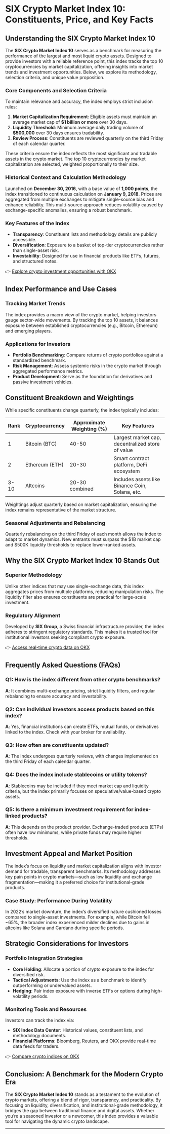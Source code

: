# SIX Crypto Market Index 10: Constituents, Price, and Key Facts

## Understanding the SIX Crypto Market Index 10

The **SIX Crypto Market Index 10** serves as a benchmark for measuring the performance of the largest and most liquid crypto assets. Designed to provide investors with a reliable reference point, this index tracks the top 10 cryptocurrencies by market capitalization, offering insights into market trends and investment opportunities. Below, we explore its methodology, selection criteria, and unique value proposition.

### Core Components and Selection Criteria

To maintain relevance and accuracy, the index employs strict inclusion rules:

1. **Market Capitalization Requirement**: Eligible assets must maintain an average market cap of **$1 billion or more** over 30 days.
2. **Liquidity Threshold**: Minimum average daily trading volume of **$500,000** over 30 days ensures tradability.
3. **Review Process**: Constituents are reviewed quarterly on the third Friday of each calendar quarter.

These criteria ensure the index reflects the most significant and tradable assets in the crypto market. The top 10 cryptocurrencies by market capitalization are selected, weighted proportionally to their size.

### Historical Context and Calculation Methodology

Launched on **December 30, 2016**, with a base value of **1,000 points**, the index transitioned to continuous calculation on **January 9, 2018**. Prices are aggregated from multiple exchanges to mitigate single-source bias and enhance reliability. This multi-source approach reduces volatility caused by exchange-specific anomalies, ensuring a robust benchmark.

### Key Features of the Index

- **Transparency**: Constituent lists and methodology details are publicly accessible.
- **Diversification**: Exposure to a basket of top-tier cryptocurrencies rather than single-asset risk.
- **Investability**: Designed for use in financial products like ETFs, futures, and structured notes.

👉 [Explore crypto investment opportunities with OKX](https://bit.ly/okx-bonus)

## Index Performance and Use Cases

### Tracking Market Trends

The index provides a macro view of the crypto market, helping investors gauge sector-wide movements. By tracking the top 10 assets, it balances exposure between established cryptocurrencies (e.g., Bitcoin, Ethereum) and emerging players.

### Applications for Investors

- **Portfolio Benchmarking**: Compare returns of crypto portfolios against a standardized benchmark.
- **Risk Management**: Assess systemic risks in the crypto market through aggregated performance metrics.
- **Product Development**: Serve as the foundation for derivatives and passive investment vehicles.

## Constituent Breakdown and Weightings

While specific constituents change quarterly, the index typically includes:

| Rank | Cryptocurrency | Approximate Weighting (%) | Key Features |
|------|----------------|---------------------------|--------------|
| 1    | Bitcoin (BTC)  | 40-50                     | Largest market cap, decentralized store of value |
| 2    | Ethereum (ETH) | 20-30                     | Smart contract platform, DeFi ecosystem |
| 3-10 | Altcoins       | 20-30 combined            | Includes assets like Binance Coin, Solana, etc. |

Weightings adjust quarterly based on market capitalization, ensuring the index remains representative of the market structure.

### Seasonal Adjustments and Rebalancing

Quarterly rebalancing on the third Friday of each month allows the index to adapt to market dynamics. New entrants must surpass the $1B market cap and $500K liquidity thresholds to replace lower-ranked assets.

## Why the SIX Crypto Market Index 10 Stands Out

### Superior Methodology

Unlike other indices that may use single-exchange data, this index aggregates prices from multiple platforms, reducing manipulation risks. The liquidity filter also ensures constituents are practical for large-scale investment.

### Regulatory Alignment

Developed by **SIX Group**, a Swiss financial infrastructure provider, the index adheres to stringent regulatory standards. This makes it a trusted tool for institutional investors seeking compliant crypto exposure.

👉 [Access real-time crypto data on OKX](https://bit.ly/okx-bonus)

## Frequently Asked Questions (FAQs)

### **Q1: How is the index different from other crypto benchmarks?**
**A**: It combines multi-exchange pricing, strict liquidity filters, and regular rebalancing to ensure accuracy and investability.

### **Q2: Can individual investors access products based on this index?**
**A**: Yes, financial institutions can create ETFs, mutual funds, or derivatives linked to the index. Check with your broker for availability.

### **Q3: How often are constituents updated?**
**A**: The index undergoes quarterly reviews, with changes implemented on the third Friday of each calendar quarter.

### **Q4: Does the index include stablecoins or utility tokens?**
**A**: Stablecoins may be included if they meet market cap and liquidity criteria, but the index primarily focuses on speculative/value-based crypto assets.

### **Q5: Is there a minimum investment requirement for index-linked products?**
**A**: This depends on the product provider. Exchange-traded products (ETPs) often have low minimums, while private funds may require higher thresholds.

## Investment Appeal and Market Position

The index’s focus on liquidity and market capitalization aligns with investor demand for tradable, transparent benchmarks. Its methodology addresses key pain points in crypto markets—such as low liquidity and exchange fragmentation—making it a preferred choice for institutional-grade products.

### Case Study: Performance During Volatility

In 2022’s market downturn, the index’s diversified nature cushioned losses compared to single-asset investments. For example, while Bitcoin fell ~65%, the broader index experienced milder declines due to gains in altcoins like Solana and Cardano during specific periods.

## Strategic Considerations for Investors

### Portfolio Integration Strategies

- **Core Holding**: Allocate a portion of crypto exposure to the index for diversified risk.
- **Tactical Adjustments**: Use the index as a benchmark to identify outperforming or undervalued assets.
- **Hedging**: Pair index exposure with inverse ETFs or options during high-volatility periods.

### Monitoring Tools and Resources

Investors can track the index via:

- **SIX Index Data Center**: Historical values, constituent lists, and methodology documents.
- **Financial Platforms**: Bloomberg, Reuters, and OKX provide real-time data feeds for traders.

👉 [Compare crypto indices on OKX](https://bit.ly/okx-bonus)

## Conclusion: A Benchmark for the Modern Crypto Era

The **SIX Crypto Market Index 10** stands as a testament to the evolution of crypto markets, offering a blend of rigor, transparency, and practicality. By focusing on liquidity, diversification, and institutional-grade methodology, it bridges the gap between traditional finance and digital assets. Whether you’re a seasoned investor or a newcomer, this index provides a valuable tool for navigating the dynamic crypto landscape.

---
